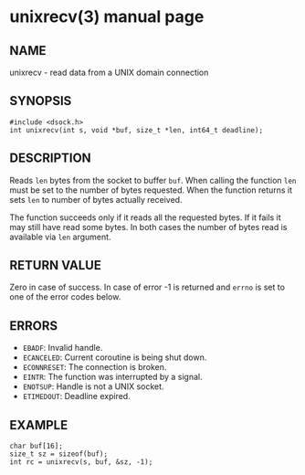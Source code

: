 # unixrecv(3) manual page

## NAME

unixrecv - read data from a UNIX domain connection

## SYNOPSIS

```
#include <dsock.h>
int unixrecv(int s, void *buf, size_t *len, int64_t deadline);
```

## DESCRIPTION

Reads `len` bytes from the socket to buffer `buf`. When calling the function `len` must be set to the number of bytes requested. When the function returns it sets `len` to number of bytes actually received.

The function succeeds only if it reads all the requested bytes. If it fails it may still have read some bytes. In both cases the number of bytes read is available via `len` argument.

## RETURN VALUE

Zero in case of success. In case of error -1 is returned and `errno` is set to one of the error codes below.

## ERRORS

* `EBADF`: Invalid handle.
* `ECANCELED`: Current coroutine is being shut down.
* `ECONNRESET`: The connection is broken.
* `EINTR`: The function was interrupted by a signal.
* `ENOTSUP`: Handle is not a UNIX socket.
* `ETIMEDOUT`: Deadline expired.

## EXAMPLE

```
char buf[16];
size_t sz = sizeof(buf);
int rc = unixrecv(s, buf, &sz, -1);
```


